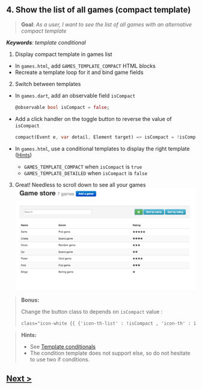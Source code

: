 ## 4. Show the list of all games (compact template)
> **Goal**: _As a user, I want to see the list of all games with an alternative compact template_

_**Keywords**: template conditional_

1. Display compact template in games list
  - In `games.html`, add `GAMES_TEMPLATE_COMPACT` HTML blocks
  - Recreate a template loop for it and bind game fields

2. Switch between templates
  - In `games.dart`, add an observable field `isCompact`

    ```Dart
    @observable bool isCompact = false;
    ```
  - Add a click handler on the toggle button to reverse the value of `isCompact`

    ```Dart
    compact(Event e, var detail, Element target) => isCompact = !isCompact;
    ```
  - In `games.html`, use a conditional templates to display the right template ([Hints](#hints))
    - `GAMES_TEMPLATE_COMPACT` when `isCompact` is `true`
    - `GAMES_TEMPLATE_DETAILED` when `isCompact` is `false`
3. Great! Needless to scroll down to see all your games  
  ![x-games compact](docs/img/x-games-compact.png)
 
> **Bonus:** 
> 
> Change the button class to depends on `isCompact` value :
>  
>  ```HTML
>  class="icon-white {{ {'icon-th-list' : !isCompact , 'icon-th' : isCompact } }}
>  ``` 
 
<a name="hints"></a>
> **Hints:**
> 
> - See [Template conditionals](https://www.dartlang.org/polymer-dart/#template-conditionals)
> - The condition template does not support else, so do not hesitate to use two if conditions.

## [Next >](user-story-5.md)
